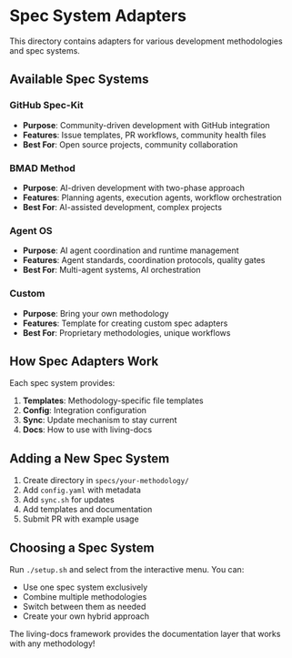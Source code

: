 # Spec System Adapters

This directory contains adapters for various development methodologies and spec systems.

## Available Spec Systems

### GitHub Spec-Kit
- **Purpose**: Community-driven development with GitHub integration
- **Features**: Issue templates, PR workflows, community health files
- **Best For**: Open source projects, community collaboration

### BMAD Method
- **Purpose**: AI-driven development with two-phase approach
- **Features**: Planning agents, execution agents, workflow orchestration
- **Best For**: AI-assisted development, complex projects

### Agent OS
- **Purpose**: AI agent coordination and runtime management
- **Features**: Agent standards, coordination protocols, quality gates
- **Best For**: Multi-agent systems, AI orchestration

### Custom
- **Purpose**: Bring your own methodology
- **Features**: Template for creating custom spec adapters
- **Best For**: Proprietary methodologies, unique workflows

## How Spec Adapters Work

Each spec system provides:
1. **Templates**: Methodology-specific file templates
2. **Config**: Integration configuration
3. **Sync**: Update mechanism to stay current
4. **Docs**: How to use with living-docs

## Adding a New Spec System

1. Create directory in `specs/your-methodology/`
2. Add `config.yaml` with metadata
3. Add `sync.sh` for updates
4. Add templates and documentation
5. Submit PR with example usage

## Choosing a Spec System

Run `./setup.sh` and select from the interactive menu. You can:
- Use one spec system exclusively
- Combine multiple methodologies
- Switch between them as needed
- Create your own hybrid approach

The living-docs framework provides the documentation layer that works with any methodology!
